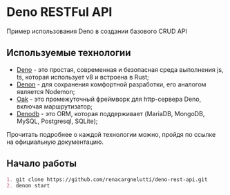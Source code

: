 # Deno RESTFul API

Пример использования Deno в создании базового CRUD API

## Используемые технологии

- [Deno][1] - это простая, современная и безопасная среда выполнения js, ts,
  которая использует v8 и встроена в Rust;
- [Denon][2] - для сохранения комфортной разработки, его аналогом является
  Nodemon;
- [Oak][3] - это промежуточный фреймворк для http-сервера Deno, включая
  маршрутизатор;
- [Denodb][4] - это ORM, которая поддерживает (MariaDB, MongoDB, MySQL,
  Postgresql, SQLite);

Прочитать подробнее о каждой технологии можно, пройдя по ссылке на официальную
документацию.

## Начало работы

```markdown
1. git clone https://github.com/renacargnelutti/deno-rest-api.git
2. denon start
```

[1]: 'https://github.com/denoland/deno'
[2]: 'https://deno.land/x/denon@2.5.0'
[3]: 'https://deno.land/x/oak@v11.1.0'
[4]: 'https://deno.land/x/denodb@v1.0.40'
